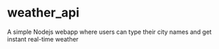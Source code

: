 # weather_api
A simple Nodejs webapp where users can type their city names and get instant real-time weather
